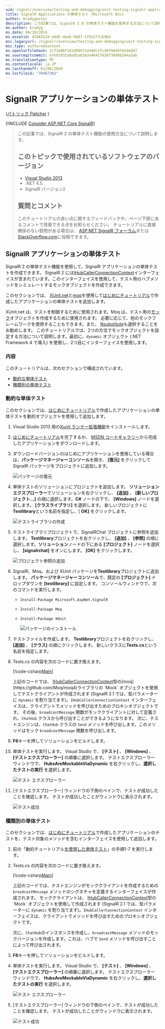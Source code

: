 ```yaml
---
uid: signalr/overview/testing-and-debugging/unit-testing-signalr-applications
title: SignalR Applications の単体テスト |Microsoft Docs
author: bradygaster
description: この記事では、SignalR 2.0 の単体テスト機能を使用する方法について説明します。
ms.author: bradyg
ms.date: 06/10/2014
ms.assetid: d1983524-e0d5-4ee6-9d87-1f552f7cb964
msc.legacyurl: /signalr/overview/testing-and-debugging/unit-testing-signalr-applications
msc.type: authoredcontent
ms.openlocfilehash: 2cf2e88f141d89971439dc1fc4979849f8dded47
ms.sourcegitcommit: e7e91932a6e91a63e2e46417626f39d6b244a3ab
ms.translationtype: MT
ms.contentlocale: ja-JP
ms.lasthandoff: 03/06/2020
ms.locfileid: "78467302"
---
```

# <a name="unit-testing-signalr-applications"></a>SignalR アプリケーションの単体テスト

([パトリック Fletcher](https://github.com/pfletcher) )

[!INCLUDE [Consider ASP.NET Core SignalR](~/includes/signalr/signalr-version-disambiguation.md)]

> この記事では、SignalR 2 の単体テスト機能の使用方法について説明します。
>
> ## <a name="software-versions-used-in-this-topic"></a>このトピックで使用されているソフトウェアのバージョン
>
>
> - [Visual Studio 2013](https://my.visualstudio.com/Downloads?q=visual%20studio%202013)
> - .NET 4.5
> - SignalR バージョン2
>
>
>
> ## <a name="questions-and-comments"></a>質問とコメント
>
> このチュートリアルの良い点に関するフィードバックや、ページ下部にあるコメントで改善できる点をお知らせください。 チュートリアルに直接関係のない質問がある場合は、 [ASP.NET SignalR フォーラム](https://forums.asp.net/1254.aspx/1?ASP+NET+SignalR)または[StackOverflow.com](http://stackoverflow.com/)に投稿できます。

<a id="unit"></a>
## <a name="unit-testing-signalr-applications"></a>SignalR アプリケーションの単体テスト

SignalR 2 の単体テスト機能を使用して、SignalR アプリケーションの単体テストを作成できます。 SignalR 2 には[IHubCallerConnectionContext](https://msdn.microsoft.com/library/microsoft.aspnet.signalr.hubs.ihubcallerconnectioncontext(v=vs.118).aspx)インターフェイスが含まれています。このインターフェイスを使用して、テスト用のハブメソッドをシミュレートするモックオブジェクトを作成できます。

このセクションでは、 [XUnit.net](https://github.com/xunit/xunit)と[moq](https://github.com/Moq/moq4)を使用して[はじめにチュートリアル](../getting-started/tutorial-getting-started-with-signalr.md)で作成したアプリケーションの単体テストを追加します。

XUnit.net は、テストを制御するために使用されます。Moq は、テスト用の[モック](http://en.wikipedia.org/wiki/Mock_object)オブジェクトを作成するために使用されます。 必要に応じて、他のモックフレームワークを使用することもできます。また、 [Nsubstitute](http://nsubstitute.github.io/)も選択することをお勧めします。 このチュートリアルでは、2つの方法でモックオブジェクトを設定する方法について説明します。最初に、`dynamic` オブジェクト (.NET Framework 4 で導入) を使用し、2つ目にインターフェイスを使用します。

### <a name="contents"></a>内容

このチュートリアルは、次のセクションで構成されています。

- [動的な単体テスト](#dynamic)
- [種類別の単体テスト](#type)

<a id="dynamic"></a>
### <a name="unit-testing-with-dynamic"></a>動的な単体テスト

このセクションでは、[はじめにチュートリアル](../getting-started/tutorial-getting-started-with-signalr.md)で作成したアプリケーションの単体テストを動的オブジェクトを使用して追加します。

1. Visual Studio 2013 用の[Xunit ランナー拡張機能](https://visualstudiogallery.msdn.microsoft.com/463c5987-f82b-46c8-a97e-b1cde42b9099)をインストールします。
2. [はじめにチュートリアル](../getting-started/tutorial-getting-started-with-signalr.md)を完了するか、 [MSDN コードギャラリー](https://code.msdn.microsoft.com/SignalR-Getting-Started-b9d18aa9)から完成したアプリケーションをダウンロードします。
3. ダウンロードバージョンのはじめにアプリケーションを使用している場合は、**パッケージマネージャーコンソール**を開き、 **[復元]** をクリックして SignalR パッケージをプロジェクトに追加します。

    ![パッケージの復元](unit-testing-signalr-applications/_static/image1.png)
4. 単体テストのソリューションにプロジェクトを追加します。 **ソリューションエクスプローラー**でソリューションを右クリックし、 **[追加]** 、 **[新しいプロジェクト...]** の順に選択します。**C#** ノードの下で、 **[Windows]** ノードを選択します。 **[クラスライブラリ]** を選択します。 新しいプロジェクトに**Testlibrary**という名前を指定し、[ **OK]** をクリックします。

    ![テストライブラリの作成](unit-testing-signalr-applications/_static/image2.png)
5. テストライブラリプロジェクトで、SignalRChat プロジェクトに参照を追加します。 **Testlibrary**プロジェクトを右クリックし、 **[追加]** 、 **[参照]** の順に選択します。**ソリューション**ノードの下にある **[プロジェクト]** ノードを選択し、 **[signalrchat]** をオンにします。 **[OK]** をクリックします。

    ![プロジェクト参照の追加](unit-testing-signalr-applications/_static/image3.png)
6. SignalR、Moq、および XUnit パッケージを**Testlibrary**プロジェクトに追加します。 **パッケージマネージャーコンソール**で、既定の **[プロジェクト]** ドロップダウンを **[testlibrary]** に設定します。 コンソールウィンドウで、次のコマンドを実行します。

   - `Install-Package Microsoft.AspNet.SignalR`
   - `Install-Package Moq`
   - `Install-Package XUnit`

     ![パッケージのインストール](unit-testing-signalr-applications/_static/image4.png)
7. テストファイルを作成します。 **Testlibrary**プロジェクトを右クリックし、 **[追加]** 、 **[クラス]** の順にクリックします。 新しいクラスに**Tests.cs**という名前を指定します。
8. Tests.cs の内容を次のコードに置き換えます。

    [!code-csharp[Main](unit-testing-signalr-applications/samples/sample1.cs)]

    上記のコードでは、 [IHubCallerConnectionContext](https://msdn.microsoft.com/library/microsoft.aspnet.signalr.hubs.ihubcallerconnectioncontext(v=vs.118).aspx)型の[moq](https://github.com/Moq/moq4)ライブラリの `Mock` オブジェクトを使用してテストクライアントが作成されます (SignalR 2.1 では、型パラメーターに `dynamic` を割り当てます)。`IHubCallerConnectionContext` インターフェイスは、クライアントでメソッドを呼び出すためのプロキシオブジェクトです。 その後、`broadcastMessage` 関数がモッククライアントに対して定義され、`ChatHub` クラスから呼び出すことができるようになります。 次に、テストエンジンは、`ChatHub` クラスの `Send` メソッドを呼び出します。このメソッドはモック `broadcastMessage` 関数を呼び出します。
9. **F6**キーを押してソリューションをビルドします。
10. 単体テストを実行します。 Visual Studio で、 **[テスト]** 、 **[Windows]** 、 **[テストエクスプローラー]** の順番に選択します。 テストエクスプローラー ウィンドウで、 **HubsAreMockableViaDynamic** を右クリックし、**選択したテストの実行** を選択します。

    ![テスト エクスプローラー](unit-testing-signalr-applications/_static/image5.png)
11. [テストエクスプローラー] ウィンドウの下側のペインで、テストが成功したことを確認します。 テストが成功したことがウィンドウに表示されます。

    ![テスト成功](unit-testing-signalr-applications/_static/image6.png)

<a id="type"></a>
### <a name="unit-testing-by-type"></a>種類別の単体テスト

このセクションでは、[はじめにチュートリアル](../getting-started/tutorial-getting-started-with-signalr.md)で作成したアプリケーションのテストを、テスト対象のメソッドを含むインターフェイスを使用して追加します。

1. 前の「動的チュートリアル[を使用した単体テスト](#dynamic)」の手順1-7 を実行します。
2. Tests.cs の内容を次のコードに置き換えます。

    [!code-csharp[Main](unit-testing-signalr-applications/samples/sample2.cs)]

    上記のコードでは、テストエンジンがモッククライアントを作成するための `broadcastMessage` メソッドのシグネチャを定義するインターフェイスが作成されます。 モッククライアントは、 [IHubCallerConnectionContext](https://msdn.microsoft.com/library/microsoft.aspnet.signalr.hubs.ihubcallerconnectioncontext(v=vs.118).aspx)型の `Mock` オブジェクトを使用して作成されます (SignalR 2.1 では、型パラメーターに `dynamic` を割り当てます)。`IHubCallerConnectionContext` インターフェイスは、クライアントでメソッドを呼び出すためのプロキシオブジェクトです。

    次に、`ChatHub`のインスタンスを作成し、`broadcastMessage` メソッドのモックバージョンを作成します。これは、ハブで `Send` メソッドを呼び出すことによって呼び出されます。
3. **F6**キーを押してソリューションをビルドします。
4. 単体テストを実行します。 Visual Studio で、 **[テスト]** 、 **[Windows]** 、 **[テストエクスプローラー]** の順番に選択します。 テストエクスプローラー ウィンドウで、 **HubsAreMockableViaDynamic** を右クリックし、**選択したテストの実行** を選択します。

    ![テスト エクスプローラー](unit-testing-signalr-applications/_static/image7.png)
5. [テストエクスプローラー] ウィンドウの下側のペインで、テストが成功したことを確認します。 テストが成功したことがウィンドウに表示されます。

    ![テスト成功](unit-testing-signalr-applications/_static/image8.png)
